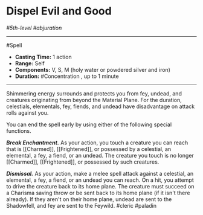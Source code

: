 # Dispel Evil and Good
*#5th-level #abjuration*
___ 
#Spell
- **Casting Time:** 1 action
- **Range:** Self
- **Components:** V, S, M (holy water or powdered silver and iron)
- **Duration:** #Concentration , up to 1 minute
---
Shimmering energy surrounds and protects you from fey, undead, and creatures originating from beyond the Material Plane. For the duration, celestials, elementals, fey, fiends, and undead have disadvantage on attack rolls against you.

You can end the spell early by using either of the following special functions.

***Break Enchantment.*** As your action, you touch a creature you can reach that is [[Charmed]], [[Frightened]], or possessed by a celestial, an elemental, a fey, a fiend, or an undead. The creature you touch is no longer [[Charmed]], [[Frightened]], or possessed by such creatures.

***Dismissal.*** As your action, make a melee spell attack against a celestial, an elemental, a fey, a fiend, or an undead you can reach. On a hit, you attempt to drive the creature back to its home plane. The creature must succeed on a Charisma saving throw or be sent back to its home plane (if it isn't there already). If they aren't on their home plane, undead are sent to the Shadowfell, and fey are sent to the Feywild.
#cleric
#paladin